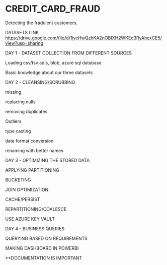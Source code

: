 # CREDIT_CARD_FRAUD
Detecting the fradulent customers.

DATASETS LINK 
https://drive.google.com/file/d/1iycHwQzhKA2nOBIXH2WKEd3RyAhcxCE5/view?usp=sharing

DAY 1 - DATASET COLLECTION FROM DIFFERENT SOURCES
 
Loading csv/tsv adls, blob, azure sql database 
 
Basic knowledge about our three datasets 
 
DAY 2 - CLEANSING/SCRUBBING
 
missing
 
replacing nulls
 
removing duplicates
 
Outliers
 
type casting
 
date format conversion
 
renaming with better names 
 
 
DAY 3 - OPTIMIZING THE STORED DATA
 
APPLYING PARTITIONING
 
BUCKETING
 
JOIN OPTIMIZATION
 
CACHE/PERSIST
 
REPARTITIONING/COALESCE

USE AZURE KEY VAULT
 
DAY 4 - BUSINESS QUERIES
 
QUERYING BASED ON REQUIREMENTS

MAKING DASHBOARD IN POWERBI


**DOCUMENTATION IS IMPORTANT 
